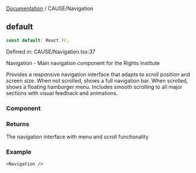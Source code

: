 [Documentation](../modules.md) / CAUSE/Navigation

## default

```ts
const default: React.FC;
```

Defined in: CAUSE/Navigation.tsx:37

Navigation - Main navigation component for the Rights Institute

Provides a responsive navigation interface that adapts to scroll position
and screen size. When not scrolled, shows a full navigation bar. When
scrolled, shows a floating hamburger menu. Includes smooth scrolling
to all major sections with visual feedback and animations.

### Component

### Returns

The navigation interface with menu and scroll functionality

### Example

```tsx
<Navigation />
```
